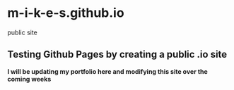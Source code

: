 # m-i-k-e-s.github.io
public site
## Testing Github Pages by creating a public .io site
**I will be updating my portfolio here and modifying this site over the coming weeks**
